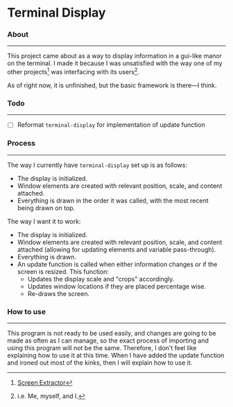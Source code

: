 # Terminal Display


### About
---
This project came about as a way to display information in a gui-like manor on the terminal. I made it because I was unsatisfied with the way one of my other projects[^1] was interfacing with its users[^2].

As of right now, it is unfinished, but the basic framework is there—I think.

### Todo
---
- [ ] Reformat `terminal-display` for implementation of update function

### Process
---
The way I currently have `terminal-display` set up is as follows:
- The display is initialized.
- Window elements are created with relevant position, scale, and content attached.
- Everything is drawn in the order it was called, with the most recent being drawn on top.

The way I want it to work:
- The display is initialized.
- Window elements are created with relevant position, scale, and content attached (allowing for updating elements and variable pass-through).
- Everything is drawn.
- An update function is called when either information changes or if the screen is resized. This function:
	- Updates the display scale and "crops" accordingly.
	- Updates window locations if they are placed percentage wise.
	- Re-draws the screen.

### How to use
---
This program is not ready to be used easily, and changes are going to be made as often as I can manage, so the exact process of importing and using this program will not be the same. Therefore, I don't feel like explaining how to use it at this time. When I have added the update function and ironed out most of the kinks, then I will explain how to use it.


[^1]: [Screen Extractor](https://github.com/DiabolicalGolem/Screen-Extractor)
[^2]: i.e. Me, myself, and I.
